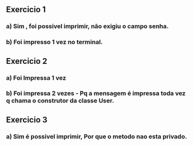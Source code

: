 ## Exercicio 1
### a) Sim , foi possivel imprimir, não exigiu o campo senha.
### b) Foi impresso 1 vez no terminal.

## Exercicio 2
### a) Foi Impressa 1 vez 
### b) Foi impressa 2 vezes - Pq a mensagem é impressa toda vez q chama o construtor da classe User.

## Exercicio 3
### a) Sim é possivel imprimir, Por que o metodo nao esta privado.
